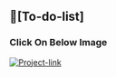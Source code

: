 ## 🔗[To-do-list]
### Click On Below Image
[![Project-link](https://cdn3d.iconscout.com/3d/premium/thumb/todo-list-4202321-3480623.png )](https://64c4144abfe6ca40be86fb54--elaborate-torrone-fe98b3.netlify.app/)
